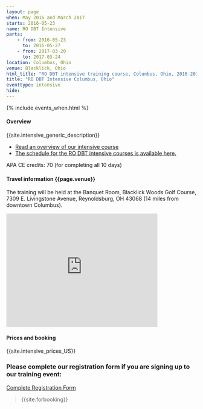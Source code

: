 ```yaml
---
layout: page
when: May 2016 and March 2017
starts: 2016-05-23
name: RO DBT Intensive
parts:
    - from: 2016-05-23
      to: 2016-05-27
    - from: 2017-03-20
      to: 2017-03-24
location: Columbus, Ohio
venue: Blacklick, Ohio
html_title: "RO DBT intensive training course, Colunbus, Ohio, 2016-2017"
title: "RO DBT Intensive Columbus, Ohio"
eventtype: intensive
hide:
---
```



{% include events_when.html %}


#### Overview

{{site.intensive_generic_description}}

- [Read an overview of our intensive course](/training/intensive.html)
- [The schedule for the RO DBT intensive courses is available here.](/training/intensive/timetable.html)

APA CE credits: 70 (for completing all 10 days)

#### Travel information {{page.venue}}
The training will be held at the Banquet Room, Blacklick Woods Golf Course, 7309 E. Livingstone Avenue, Reynoldsburg, OH 43068 (14 miles from downtown Columbus).

<iframe src="https://www.google.com/maps/embed/Blacklick+Woods+Golf+Course/@39.9430158,-82.8067998,15.25z/data=!4m2!3m1!1s0x0000000000000000:0xb0852694564672b9" width="400" height="300" frameborder="0" style="border:0"></iframe>

#### Prices and booking
{{site.intensive_prices_US}}

### Please complete our registration form if you are signing up to our training event:
[Complete Registration Form](http://goo.gl/forms/PrthbLygcq)

> {{site.forbooking}}



